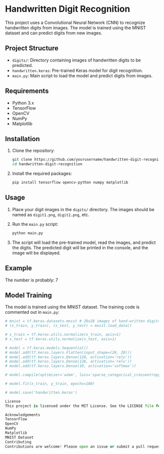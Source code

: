 # Handwritten Digit Recognition

This project uses a Convolutional Neural Network (CNN) to recognize handwritten digits from images. The model is trained using the MNIST dataset and can predict digits from new images.

## Project Structure


- `digits/`: Directory containing images of handwritten digits to be predicted.
- `handwritten.keras`: Pre-trained Keras model for digit recognition.
- `main.py`: Main script to load the model and predict digits from images.

## Requirements

- Python 3.x
- TensorFlow
- OpenCV
- NumPy
- Matplotlib

## Installation

1. Clone the repository:
    ```sh
    git clone https://github.com/yourusername/handwritten-digit-recognition.git
    cd handwritten-digit-recognition
    ```

2. Install the required packages:
    ```sh
    pip install tensorflow opencv-python numpy matplotlib
    ```

## Usage

1. Place your digit images in the `digits/` directory. The images should be named as `digit1.png`, `digit2.png`, etc.

2. Run the `main.py` script:
    ```sh
    python main.py
    ```

3. The script will load the pre-trained model, read the images, and predict the digits. The predicted digit will be printed in the console, and the image will be displayed.

## Example

The number is probably: 7


## Model Training

The model is trained using the MNIST dataset. The training code is commented out in `main.py`:

```python
# mnist = tf.keras.datasets.mnist # 28x28 images of hand-written digits 0-9
# (x_train, y_train), (x_test, y_test) = mnist.load_data()

# x_train = tf.keras.utils.normalize(x_train, axis=1) 
# x_test = tf.keras.utils.normalize(x_test, axis=1)

# model = tf.keras.models.Sequential()
# model.add(tf.keras.layers.Flatten(input_shape=(28, 28)))
# model.add(tf.keras.layers.Dense(128, activation='relu'))
# model.add(tf.keras.layers.Dense(128, activation='relu'))
# model.add(tf.keras.layers.Dense(10, activation='softmax'))

# model.compile(optimizer='adam', loss='sparse_categorical_crossentropy', metrics=['accuracy'])

# model.fit(x_train, y_train, epochs=100)

# model.save('handwritten.keras')

License
This project is licensed under the MIT License. See the LICENSE file for details.

Acknowledgements
TensorFlow
OpenCV
NumPy
Matplotlib
MNIST Dataset
Contributing
Contributions are welcome! Please open an issue or submit a pull request for any improvements or bug fixes.